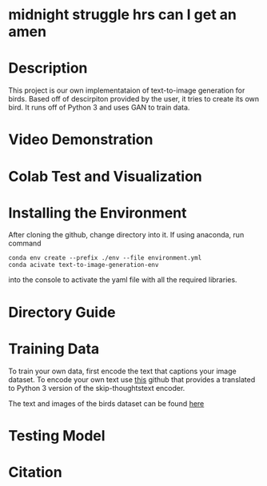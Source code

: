 # midnight struggle hrs can I get an amen

# Description
This project is our own implementataion of text-to-image generation for birds. Based off of descirpiton provided by the user, it tries to create its own bird. It runs off of Python 3 and uses GAN to train data.
# Video Demonstration

# Colab Test and Visualization

# Installing the Environment
After cloning the github, change directory into it. If using anaconda, run command 
```
conda env create --prefix ./env --file environment.yml
conda acivate text-to-image-generation-env
``` 
into the console to activate the yaml file with all the required libraries.
# Directory Guide


# Training Data
To train your own data, first encode the text that captions your image dataset. To encode your own text use [this](https://github.com/elvisyjlin/skip-thoughts) github that provides a translated to Python 3 version of the skip-thoughtstext encoder.

The text and images of the birds dataset can be found [here](https://drive.google.com/drive/folders/1Ai4x3CQDdI8Jb2teCDjzh6VAU_nXtxrv?usp=sharing)
# Testing Model

# Citation
